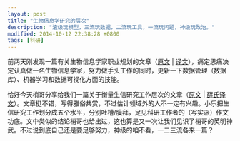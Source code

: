 ```yaml
---
layout: post
title: "生物信息学研究的层次"
description: "渣级玩模型，三流玩数据，二流玩工具，一流玩问题，神级玩政治。"
modified: 2014-10-12 22:38:28 +0800
tags: [科研]
---
```


前两天刚发现一篇有关生物信息学家职业规划的文章（[原文](http://sciencecareers.sciencemag.org/career_magazine/previous_issues/articles/2014_06_13/science.opms.r1400143) \| [译文](http://www.biodiscover.com/news/industry/113465.html)），痛定思痛决定认真做一名生物信息学家，努力做手头工作的同时，更新一下数据管理（数据库）、机器学习和数据可视化方面的技能。

恰好今天梢哥分享给我们一篇关于衡量生信研究工作层次的文章（[原文](http://www.longwoodgenomics.org/2014/10/11/levels-of-bioinformatics-research/) \| [薛氏译文](http://blog.sciencenet.cn/home.php?mod=space&uid=404304&do=blog&id=834869)）。文章挺不错，写得雅俗共赏，不过估计领域外的人不一定有兴趣。小乐把生信研究工作划分成五个水平，分别吐槽/膜拜，足见科研工作者的（写实派）作文功底。文中类似的结论梢哥也给出过，这也算是又一次让我们见识了梢哥的英明神武。不过说到底自己还是要足够努力，神级的咱不看，一二三流各来一篇？
